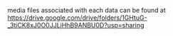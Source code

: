 media files associated with each data can be found at
https://drive.google.com/drive/folders/1GHtuG-_3tiCK8xJ0O0JJLjHhB9ANBU0D?usp=sharing
